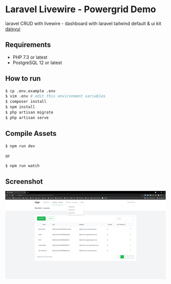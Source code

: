 # Laravel Livewire - Powergrid Demo

laravel CRUD with livewire - dashboard with laravel tailwind default & ui kit [daisyui](https://daisyui.com/components/form/input)

## Requirements

* PHP 7.3 or latest
* PostgreSQL 12 or latest

## How to run

```bash
$ cp .env.example .env
$ vim .env # edit this environment variables
$ composer install
$ npm install
$ php artisan migrate
$ php artisan serve
```

## Compile Assets

```bash
$ npm run dev
```

or

```bash
$ npm run watch
```

## Screenshot

![](screenshot.png?raw=true)